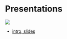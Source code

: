 # Presentations

![](tftech__presos_header.png  )

  - [intro, slides](tftech__intro_semitech_sept2020.md)
